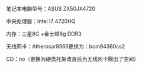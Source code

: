 

笔记本电脑型号：ASUS  ZX50JX4720

中央处理器：Intel I7 4720HQ

内存：三星8G +金士顿8g DDR3

无线网卡：Atherosar9565更换为：bcm94360cs2

CD：no（更换为硬盘托架改良后为无线网卡腾出了空间）
